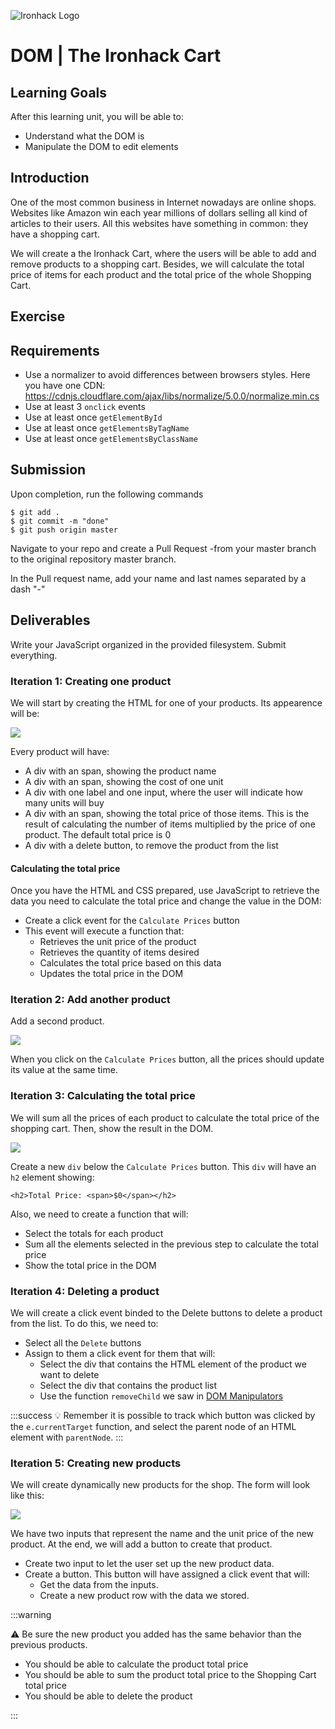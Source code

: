 ![Ironhack Logo](https://i.imgur.com/1QgrNNw.png)

# DOM | The Ironhack Cart

## Learning Goals

After this learning unit, you will be able to:

- Understand what the DOM is
- Manipulate the DOM to edit elements


## Introduction

One of the most common business in Internet nowadays are online shops. Websites like Amazon win each year millions of dollars selling all kind of articles to their users. All this websites have something in common: they have a shopping cart.

We will create a the Ironhack Cart, where the users will be able to add and remove products to a shopping cart. Besides, we will calculate the total price of items for each product and the total price of the whole Shopping Cart.

## Exercise

## Requirements

- Use a normalizer to avoid differences between browsers styles. Here you have one CDN:
	https://cdnjs.cloudflare.com/ajax/libs/normalize/5.0.0/normalize.min.cs
- Use at least 3 `onclick` events
- Use at least once `getElementById`
- Use at least once `getElementsByTagName`
- Use at least once `getElementsByClassName`

## Submission

Upon completion, run the following commands
```
$ git add .
$ git commit -m "done"
$ git push origin master
```
Navigate to your repo and create a Pull Request -from your master branch to the original repository master branch.

In the Pull request name, add your name and last names separated by a dash "-"

## Deliverables

Write your JavaScript organized in the provided filesystem. Submit everything.

### Iteration 1: Creating one product

We will start by creating the HTML for one of your products. Its appearence will be:

![](https://i.imgur.com/gDZ1Lj0.png)

Every product will have:

- A div with an span, showing the product name
- A div with an span, showing the cost of one unit
- A div with one label and one input, where the user will indicate how many units will buy
- A div with an span, showing the total price of those items. This is the result of calculating the number of items multiplied by the price of one product. The default total price is 0
- A div with a delete button, to remove the product from the list

#### Calculating the total price

Once you have the HTML and CSS prepared, use JavaScript to retrieve the data you need to calculate the total price and change the value in the DOM:

- Create a click event for the `Calculate Prices` button
- This event will execute a function that:
	* Retrieves the unit price of the product
	* Retrieves the quantity of items desired
	* Calculates the total price based on this data
	* Updates the total price in the DOM

### Iteration 2: Add another product

Add a second product.

![](https://i.imgur.com/Fe48iGO.png)

When you click on the `Calculate Prices` button, all the prices should update its value at the same time.

### Iteration 3: Calculating the total price

We will sum all the prices of each product to calculate the total price of the shopping cart. Then, show the result in the DOM.

![](https://i.imgur.com/u607NQ0.png)

Create a new `div` below the `Calculate Prices` button. This `div` will have an `h2` element showing:

`<h2>Total Price: <span>$0</span></h2>`

Also, we need to create a function that will:

- Select the totals for each product
- Sum all the elements selected in the previous step to calculate the total price
- Show the total price in the DOM

### Iteration 4: Deleting a product

We will create a click event binded to the Delete buttons to delete a product from the list. To do this, we need to:

- Select all the `Delete` buttons
- Assign to them a click event for them that will:
	- Select the div that contains the HTML element of the product we want to delete
	- Select the div that contains the product list
	- Use the function `removeChild` we saw in [DOM Manipulators](https://hackmd.io/MwBgRgHAjATArMAtANjsgxogLAU3QQ0QmQHZlEdgox8BOE9EsAMzCA==)

:::success
:bulb: Remember it is possible to track which button was clicked by the `e.currentTarget` function, and select the parent node of an HTML element with `parentNode`.
:::

### Iteration 5: Creating new products

We will create dynamically new products for the shop. The form will look like this:

![](https://i.imgur.com/FGVUuHt.png)

We have two inputs that represent the name and the unit price of the new product. At the end, we will add a button to create that product.

- Create two input to let the user set up the new product data.
- Create a button. This button will have assigned a click event that will:
	- Get the data from the inputs.
	- Create a new product row with the data we stored.

:::warning

:warning: Be sure the new product you added has the same behavior than the previous products.
- You should be able to calculate the product total price
- You should be able to sum the product total price to the Shopping Cart total price
- You should be able to delete the product

:::
